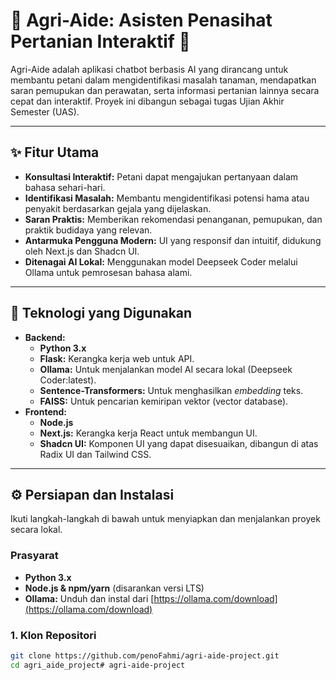 # 🌿 Agri-Aide: Asisten Penasihat Pertanian Interaktif 🌿

Agri-Aide adalah aplikasi chatbot berbasis AI yang dirancang untuk membantu petani dalam mengidentifikasi masalah tanaman, mendapatkan saran pemupukan dan perawatan, serta informasi pertanian lainnya secara cepat dan interaktif. Proyek ini dibangun sebagai tugas Ujian Akhir Semester (UAS).

---

## ✨ Fitur Utama

* **Konsultasi Interaktif:** Petani dapat mengajukan pertanyaan dalam bahasa sehari-hari.
* **Identifikasi Masalah:** Membantu mengidentifikasi potensi hama atau penyakit berdasarkan gejala yang dijelaskan.
* **Saran Praktis:** Memberikan rekomendasi penanganan, pemupukan, dan praktik budidaya yang relevan.
* **Antarmuka Pengguna Modern:** UI yang responsif dan intuitif, didukung oleh Next.js dan Shadcn UI.
* **Ditenagai AI Lokal:** Menggunakan model Deepseek Coder melalui Ollama untuk pemrosesan bahasa alami.

---

## 🚀 Teknologi yang Digunakan

* **Backend:**
    * **Python 3.x**
    * **Flask:** Kerangka kerja web untuk API.
    * **Ollama:** Untuk menjalankan model AI secara lokal (Deepseek Coder:latest).
    * **Sentence-Transformers:** Untuk menghasilkan *embedding* teks.
    * **FAISS:** Untuk pencarian kemiripan vektor (vector database).
* **Frontend:**
    * **Node.js**
    * **Next.js:** Kerangka kerja React untuk membangun UI.
    * **Shadcn UI:** Komponen UI yang dapat disesuaikan, dibangun di atas Radix UI dan Tailwind CSS.

---

## ⚙️ Persiapan dan Instalasi

Ikuti langkah-langkah di bawah untuk menyiapkan dan menjalankan proyek secara lokal.

### Prasyarat

* **Python 3.x**
* **Node.js & npm/yarn** (disarankan versi LTS)
* **Ollama:** Unduh dan instal dari [https://ollama.com/download](https://ollama.com/download)

### 1. Klon Repositori

```bash
git clone https://github.com/penoFahmi/agri-aide-project.git
cd agri_aide_project# agri-aide-project
